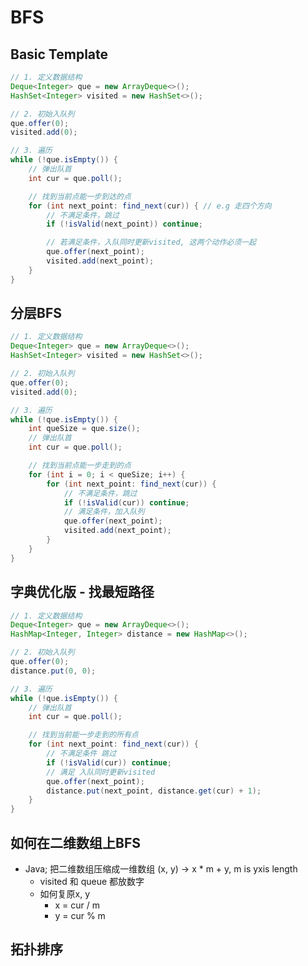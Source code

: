 # BFS

## Basic Template
```java
// 1. 定义数据结构
Deque<Integer> que = new ArrayDeque<>();
HashSet<Integer> visited = new HashSet<>();

// 2. 初始入队列
que.offer(0);
visited.add(0);

// 3. 遍历
while (!que.isEmpty()) {
    // 弹出队首
    int cur = que.poll();

    // 找到当前点能一步到达的点
    for (int next_point: find_next(cur)) { // e.g 走四个方向
        // 不满足条件，跳过
        if (!isValid(next_point)) continue;

        // 若满足条件，入队同时更新visited, 这两个动作必须一起
        que.offer(next_point);
        visited.add(next_point);
    }
}
```

## 分层BFS

```java
// 1. 定义数据结构
Deque<Integer> que = new ArrayDeque<>();
HashSet<Integer> visited = new HashSet<>();

// 2. 初始入队列
que.offer(0);
visited.add(0);

// 3. 遍历
while (!que.isEmpty()) {
    int queSize = que.size();
    // 弹出队首
    int cur = que.poll();

    // 找到当前点能一步走到的点
    for (int i = 0; i < queSize; i++) {
        for (int next_point: find_next(cur)) {
            // 不满足条件，跳过
            if (!isValid(cur)) continue;
            // 满足条件，加入队列
            que.offer(next_point);
            visited.add(next_point);
        }
    }
}
```

## 字典优化版 - 找最短路径

```java
// 1. 定义数据结构
Deque<Integer> que = new ArrayDeque<>();
HashMap<Integer, Integer> distance = new HashMap<>();

// 2. 初始入队列
que.offer(0);
distance.put(0, 0);

// 3. 遍历
while (!que.isEmpty()) {
    // 弹出队首
    int cur = que.poll();

    // 找到当前能一步走到的所有点
    for (int next_point: find_next(cur)) {
        // 不满足条件 跳过
        if (!isValid(cur)) continue;
        // 满足 入队同时更新visited
        que.offer(next_point);
        distance.put(next_point, distance.get(cur) + 1);
    }
}
```

## 如何在二维数组上BFS

- Java; 把二维数组压缩成一维数组 (x, y) -> x * m + y, m is yxis length
    - visited 和 queue 都放数字
    - 如何复原x, y
        - x = cur / m
        - y = cur % m

## 拓扑排序


